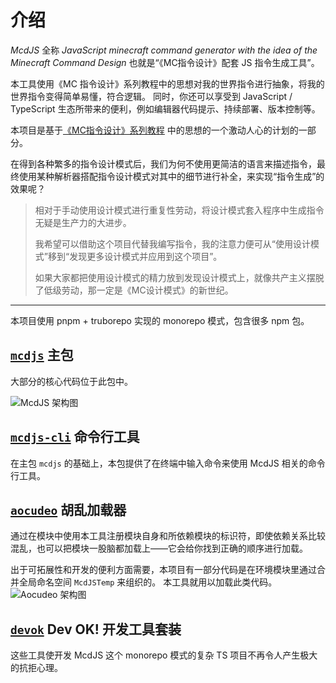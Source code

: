 # 介绍

*McdJS* 全称 *JavaScript minecraft command generator with the idea of the Minecraft Command Design* 也就是“《MC指令设计》配套 JS 指令生成工具”。

本工具使用《MC 指令设计》系列教程中的思想对我的世界指令进行抽象，将我的世界指令变得简单易懂，符合逻辑。
同时，你还可以享受到 JavaScript / TypeScript 生态所带来的便利，例如编辑器代码提示、持续部署、版本控制等。

本项目是基于[《MC指令设计》系列教程](https://github.com/n9gc/the-minecraft-command-design) 中的思想的一个激动人心的计划的一部分。

在得到各种繁多的指令设计模式后，我们为何不使用更简洁的语言来描述指令，最终使用某种解析器搭配指令设计模式对其中的细节进行补全，来实现“指令生成”的效果呢？

> 相对于手动使用设计模式进行重复性劳动，将设计模式套入程序中生成指令无疑是生产力的大进步。
>
> 我希望可以借助这个项目代替我编写指令，我的注意力便可从“使用设计模式”移到“发现更多设计模式并应用到这个项目”。
>
> 如果大家都把使用设计模式的精力放到发现设计模式上，就像共产主义摆脱了低级劳动，那一定是《MC设计模式》的新世纪。

---

本项目使用 pnpm + truborepo 实现的 monorepo 模式，包含很多 npm 包。

## [`mcdjs`](https://github.com/n9gc/mcdjs/blob/HEAD/packages/mcdjs) 主包

大部分的核心代码位于此包中。

![McdJS 架构图](../../packages/mcdjs/lib/arch.puml ':class=img-puml')

## [`mcdjs-cli`](https://github.com/n9gc/mcdjs/blob/HEAD/packages/mcdjs-cli/) 命令行工具

在主包 `mcdjs` 的基础上，本包提供了在终端中输入命令来使用 McdJS 相关的命令行工具。

## [`aocudeo`](https://github.com/n9gc/mcdjs/blob/HEAD/packages/aocudeo/) 胡乱加载器

通过在模块中使用本工具注册模块自身和所依赖模块的标识符，即使依赖关系比较混乱，也可以把模块一股脑都加载上——它会给你找到正确的顺序进行加载。

出于可拓展性和开发的便利方面需要，本项目有一部分代码是在环境模块里通过合并全局命名空间 `McdJSTemp` 来组织的。
本工具就用以加载此类代码。
![Aocudeo 架构图](../../packages/aocudeo/lib/arch.puml  ':class=img-puml')

## [`devok`](https://github.com/n9gc/mcdjs/blob/HEAD/packages/dev/) Dev OK! 开发工具套装

这些工具使开发 McdJS 这个 monorepo 模式的复杂 TS 项目不再令人产生极大的抗拒心理。

<script src="scripts/puml.js"></script>
